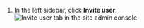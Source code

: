 1. In the left sidebar, click **Invite user**.
   ![Invite user tab in the site admin console](/assets/images/enterprise/site-admin-settings/invite-user.png)
